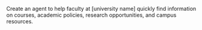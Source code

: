 Create an agent to help faculty at [university name] quickly find information on courses, academic policies, research opportunities, and campus resources.